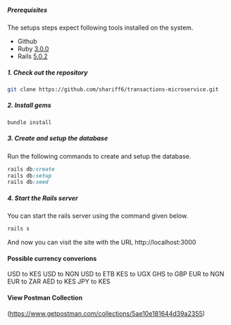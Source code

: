 ##### Prerequisites

The setups steps expect following tools installed on the system.

- Github
- Ruby [3.0.0](https://github.com/organization/project-name/blob/master/.ruby-version#L1)
- Rails [5.0.2](https://github.com/organization/project-name/blob/master/Gemfile#L12)

##### 1. Check out the repository

```bash
git clone https://github.com/shariff6/transactions-microservice.git
```

##### 2. Install gems
```ruby
bundle install
```


##### 3. Create and setup the database

Run the following commands to create and setup the database.

```ruby
rails db:create
rails db:setup
rails db:seed
```

##### 4. Start the Rails server

You can start the rails server using the command given below.

```ruby
rails s
```

And now you can visit the site with the URL http://localhost:3000

#### Possible currency converions
USD to KES
USD to NGN
USD to ETB
KES to UGX
GHS to GBP
EUR to NGN
EUR to ZAR
AED to KES
JPY to KES


#### View Postman Collection 

(https://www.getpostman.com/collections/5ae10e181644d39a2355)
